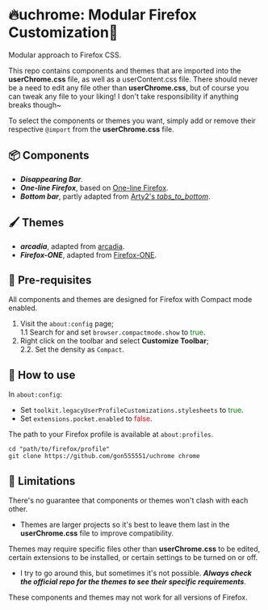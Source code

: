 # 🔥uchrome: Modular Firefox Customization🦊

Modular approach to Firefox CSS.

This repo contains components and themes that are imported into the **userChrome.css** file, as well as a userContent.css file. There should never be a need to edit any file other than **userChrome.css**, but of course you can tweak any file to your liking! I don't take responsibility if anything breaks though~

To select the components or themes you want, simply add or remove their respective `@import` from the **userChrome.css** file.

## 📦 Components

- **_Disappearing Bar_**.
- **_One-line Firefox_**, based on [One-line Firefox](https://github.com/khuedoan/one-line-firefox).
- **_Bottom bar_**, partly adapted from [Arty2's _tabs_to_bottom_](https://github.com/Arty2/userstyles/blob/master/tabs_to_bottom.userchrome.css).

## 🖌️ Themes

- **_arcadia_**, adapted from [arcadia](https://github.com/tyrohellion/arcadia).  
- **_Firefox-ONE_**, adapted from [Firefox-ONE](https://github.com/Godiesc/firefox-one).

## 🎒 Pre-requisites

All components and themes are designed for Firefox with Compact mode enabled.

1. Visit the `about:config` page;  
   1.1 Search for and set `browser.compactmode.show` to <font color=green>true</font>.
2. Right click on the toolbar and select **Customize Toolbar**;  
   2.2. Set the density as `Compact`.

## 🔧 How to use

In `about:config`:

- Set `toolkit.legacyUserProfileCustomizations.stylesheets` to <font color=green>true</font>.
- Set `extensions.pocket.enabled` to <font color=red>false</font>.

The path to your Firefox profile is available at `about:profiles`.

```shell
cd "path/to/firefox/profile"
git clone https://github.com/gon555551/uchrome chrome
```

## 👹 Limitations

There's no guarantee that components or themes won't clash with each other.
- Themes are larger projects so it's best to leave them last in the **userChrome.css** file to improve compatibility.

Themes may require specific files other than **userChrome.css** to be edited, certain extensions to be installed, or certain settings to be turned on or off. 
- I try to go around this, but sometimes it's not possible. **_Always check the official repo for the themes to see their specific requirements_**.  

These components and themes may not work for all versions of Firefox.
